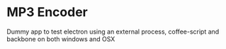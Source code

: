 MP3 Encoder
===============

Dummy app to test electron using an external process, coffee-script 
and backbone on both windows and OSX
